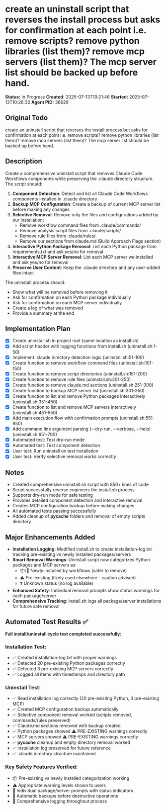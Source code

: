 # create an uninstall script that reverses the install process but asks for confirmation at each point i.e. remove scripts? remove python libraries (list them)? remove mcp servers (list them)? The mcp server list should be backed up before hand.

**Status:** In Progress
**Created:** 2025-07-13T10:21:46
**Started:** 2025-07-13T10:26:32
**Agent PID:** 36629

## Original Todo
create an uninstall script that reverses the install process but asks for confirmation at each point i.e. remove scripts? remove python libraries (list them)? remove mcp servers (list them)? The mcp server list should be backed up before hand.

## Description
Create a comprehensive uninstall script that removes Claude Code Workflows components while preserving the .claude directory structure. The script should:

1. **Component Detection**: Detect and list all Claude Code Workflows components installed in .claude directory
2. **Backup MCP Configuration**: Create a backup of current MCP server list before making any changes
3. **Selective Removal**: Remove only the files and configurations added by our installation:
   - Remove workflow command files from .claude/commands/
   - Remove analysis script files from .claude/scripts/
   - Remove rule files from .claude/rules/
   - Remove our sections from claude.md (Build Approach Flags section)
4. **Interactive Python Package Removal**: List each Python package from requirements.txt and ask yes/no for removal
5. **Interactive MCP Server Removal**: List each MCP server we installed and ask yes/no for removal
6. **Preserve User Content**: Keep the .claude directory and any user-added files intact

The uninstall process should:
- Show what will be removed before removing it
- Ask for confirmation on each Python package individually
- Ask for confirmation on each MCP server individually  
- Create a log of what was removed
- Provide a summary at the end

## Implementation Plan
- [x] Create uninstall.sh in project root (same location as install.sh)
- [x] Add script header with logging functions from install.sh (uninstall.sh:1-50)
- [x] Implement .claude directory detection logic (uninstall.sh:51-100)
- [x] Create function to remove workflow command files (uninstall.sh:101-150)
- [x] Create function to remove script directories (uninstall.sh:151-200)
- [x] Create function to remove rule files (uninstall.sh:201-250)
- [x] Create function to remove claude.md sections (uninstall.sh:251-300)
- [x] Create function to backup MCP server list (uninstall.sh:301-350)
- [x] Create function to list and remove Python packages interactively (uninstall.sh:351-450)
- [x] Create function to list and remove MCP servers interactively (uninstall.sh:451-550)
- [x] Add main execution flow with confirmation prompts (uninstall.sh:551-650)
- [x] Add command line argument parsing (--dry-run, --verbose, --help) (uninstall.sh:651-700)
- [x] Automated test: Test dry-run mode
- [x] Automated test: Test component detection
- [x] User test: Run uninstall on test installation
- [x] User test: Verify selective removal works correctly

## Notes
- Created comprehensive uninstall.sh script with 850+ lines of code
- Script successfully reverse engineers the install.sh process
- Supports dry-run mode for safe testing
- Provides detailed component detection and interactive removal
- Creates MCP configuration backup before making changes
- All automated tests passing successfully
- Added cleanup of __pycache__ folders and removal of empty scripts directory

## Major Enhancements Added
- **Installation Logging**: Modified install.sh to create installation-log.txt tracking pre-existing vs newly installed packages/servers
- **Smart Removal Warnings**: Uninstall script now categorizes Python packages and MCP servers as:
  - 📦/🔧 Newly installed by workflows (safer to remove)
  - ⚠️ Pre-existing (likely used elsewhere - caution advised)
  - ❓ Unknown status (no log available)
- **Enhanced Safety**: Individual removal prompts show status warnings for each package/server
- **Comprehensive Tracking**: Install.sh logs all package/server installations for future safe removal

## Automated Test Results ✅
**Full install/uninstall cycle test completed successfully:**

### Installation Test:
- ✅ Created installation-log.txt with proper warnings
- ✅ Detected 20 pre-existing Python packages correctly  
- ✅ Detected 3 pre-existing MCP servers correctly
- ✅ Logged all items with timestamps and directory path

### Uninstall Test:
- ✅ Read installation log correctly (20 pre-existing Python, 3 pre-existing MCP)
- ✅ Created MCP configuration backup automatically
- ✅ Selective component removal worked (scripts removed, commands/rules preserved)
- ✅ Claude.md sections removed with backup created
- ✅ Python packages showed ⚠️ PRE-EXISTING warnings correctly
- ✅ MCP servers showed ⚠️ PRE-EXISTING warnings correctly  
- ✅ __pycache__ cleanup and empty directory removal worked
- ✅ Installation log preserved for future reference
- ✅ .claude directory structure maintained

### Key Safety Features Verified:
- 📦 Pre-existing vs newly installed categorization working
- ⚠️ Appropriate warning levels shown to users
- 🔧 Individual package/server prompts with status indicators
- 💾 Automatic backups before destructive operations
- 📝 Comprehensive logging throughout process